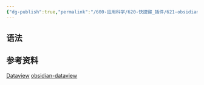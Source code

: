 ```yaml
---
{"dg-publish":true,"permalink":"/600-应用科学/620-快捷键_插件/621-obsidian/🔌Dataview/","tags":["Plugin/Obsidian"],"noteIcon":""}
---
```



## 语法




## 参考资料
[Dataview](https://blacksmithgu.github.io/obsidian-dataview/)
[obsidian-dataview](https://github.com/blacksmithgu/obsidian-dataview)


